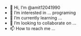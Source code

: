 - 👋 Hi, I’m @amit12041990
- 👀 I’m interested in ... programing
- 🌱 I’m currently learning ...
- 💞️ I’m looking to collaborate on ...
- 📫 How to reach me ...

<!---
amit12041990/amit12041990 is a ✨ special ✨ repository because its `README.md` (this file) appears on your GitHub profile.
You can click the Preview link to take a look at your changes.
--->
